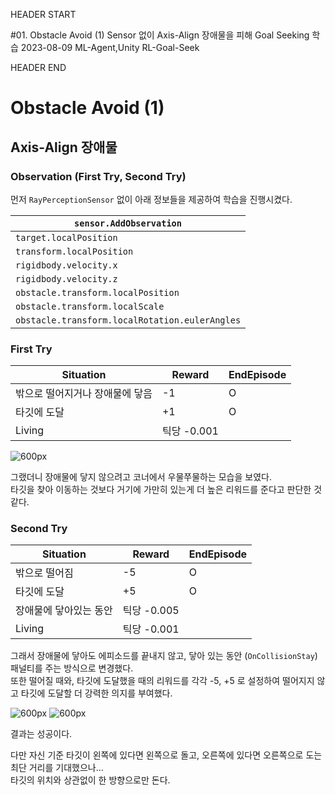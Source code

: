 HEADER START

#01. Obstacle Avoid (1)
Sensor 없이 Axis-Align 장애물을 피해 Goal Seeking 학습
2023-08-09
ML-Agent,Unity
RL-Goal-Seek

HEADER END

# Obstacle Avoid (1)

## Axis-Align 장애물

### Observation (First Try, Second Try)

먼저 `RayPerceptionSensor` 없이 아래 정보들을 제공하여 학습을 진행시켰다.

| `sensor.AddObservation`                        |
| ---------------------------------------------- |
| `target.localPosition`                         |
| `transform.localPosition`                      |
| `rigidbody.velocity.x`                         |
| `rigidbody.velocity.z`                         |
| `obstacle.transform.localPosition`             |
| `obstacle.transform.localScale`                |
| `obstacle.transform.localRotation.eulerAngles` |

### First Try

| Situation                       | Reward      | EndEpisode |
| ------------------------------- | ----------- | ---------- |
| 밖으로 떨어지거나 장애물에 닿음 | -1          | O          |
| 타깃에 도달                     | +1          | O          |
| Living                          | 틱당 -0.001 |            |

![600px](/imgs/post_imgs/mlagent_01/1.webp)

그랬더니 장애물에 닿지 않으려고 코너에서 우물쭈물하는 모습을 보였다.  
타깃을 찾아 이동하는 것보다 거기에 가만히 있는게 더 높은 리워드를 준다고 판단한 것 같다.

### Second Try

| Situation              | Reward      | EndEpisode |
| ---------------------- | ----------- | ---------- |
| 밖으로 떨어짐          | -5          | O          |
| 타깃에 도달            | +5          | O          |
| 장애물에 닿아있는 동안 | 틱당 -0.005 |            |
| Living                 | 틱당 -0.001 |            |

그래서 장애물에 닿아도 에피소드를 끝내지 않고, 닿아 있는 동안 (`OnCollisionStay`) 패널티를 주는 방식으로 변경했다.  
또한 떨어질 때와, 타깃에 도달했을 때의 리워드를 각각 -5, +5 로 설정하여 떨어지지 않고 타깃에 도달할 더 강력한 의지를 부여했다.

![600px](/imgs/post_imgs/mlagent_01/2.webp)
![600px](/imgs/post_imgs/mlagent_01/3.png)

결과는 성공이다.

다만 자신 기준 타깃이 왼쪽에 있다면 왼쪽으로 돌고, 오른쪽에 있다면 오른쪽으로 도는 최단 거리를 기대했으나...  
타깃의 위치와 상관없이 한 방향으로만 돈다.

